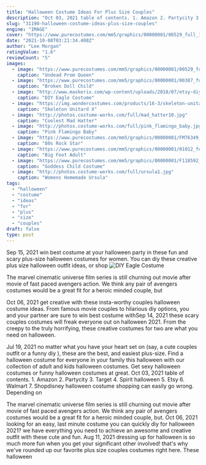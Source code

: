 ```yaml
---
title: "Halloween Costume Ideas For Plus Size Couples"
description: "Oct 03, 2021 table of contents. 1. Amazon 2. Partycity 3. Target 4. Spirit halloween 5. Etsy 6. Walmart 7. Shopdisney halloween costume shopping can easily go wrong. Depending on"
slug: "31190-halloween-costume-ideas-plus-size-couples"
engine: "IMAGE"
cover: "https://www.purecostumes.com/mm5/graphics/00000001/00529_full_1.jpg"
date: "2021-10-08T03:21:34.408Z"
author: "Lee Morgan"
ratingValue: "1.6"
reviewCount: "5"
images:
  - image: "https://www.purecostumes.com/mm5/graphics/00000001/00529_full_1.jpg"
    caption: "Undead Prom Queen"
  - image: "https://www.purecostumes.com/mm5/graphics/00000001/00387_full_1.jpg"
    caption: "Broken Doll Child"
  - image: "http://www.maskerix.com/wp-content/uploads/2018/07/etsy-diy-eagle-halloween-costume-idea.jpg"
    caption: "DIY Eagle Costume"
  - image: "https://img.wondercostumes.com/products/16-3/skeleton-unitard-xray-women-costume.jpg"
    caption: "Skeleton Unitard X"
  - image: "http://photos.costume-works.com/full/mad_hatter10.jpg"
    caption: "Coolest Mad Hatter"
  - image: "http://photos.costume-works.com/full/pink_flamingo_baby.jpg"
    caption: "Pink Flamingo Baby"
  - image: "https://www.purecostumes.com/mm5/graphics/00000001/FM76349_full_1.jpg"
    caption: "80s Rock Star"
  - image: "https://www.purecostumes.com/mm5/graphics/00000001/01012_full_1.jpg"
    caption: "Big Foot Adult"
  - image: "https://www.purecostumes.com/mm5/graphics/00000001/F118592_full_1.jpg"
    caption: "Goddess Child Costume"
  - image: "http://photos.costume-works.com/full/ursula1.jpg"
    caption: "Womens Homemade Ursula"
tags:
  - "halloween"
  - "costume"
  - "ideas"
  - "for"
  - "plus"
  - "size"
  - "couples"
draft: false
type: post
---
```


Sep 15, 2021 win best costume at your halloween party in these fun and scary plus-size halloween costumes for women. You can diy these creative plus size halloween outfit ideas, or shop
![DIY Eagle Costume](http://www.maskerix.com/wp-content/uploads/2018/07/etsy-diy-eagle-halloween-costume-idea.jpg "DIY Eagle Costume")

The marvel cinematic universe film series is still churning out movie after movie of fast paced avengers action. We think any pair of avengers costumes would be a great fit for a heroic minded couple, but
<!--inArticleAds-->

<!--galleryOne-->

Oct 06, 2021 get creative with these insta-worthy couples halloween costume ideas. From famous movie couples to hilarious diy options, you and your partner are sure to win best costume withSep 14, 2021 these scary couples costumes will freak everyone out on halloween 2021. From the creepy to the truly horrifying, these creative costumes for two are what you need on halloween.
<!--inArticleAds-->

<!--galleryTwo-->

Jul 19, 2021 no matter what you have your heart set on (say, a cute couples outfit or a funny diy ), these are the best, and easiest plus-size. Find a halloween costume for everyone in your family this halloween with our collection of adult and kids halloween costumes. Get sexy halloween costumes or funny halloween costumes at great. Oct 03, 2021 table of contents. 1. Amazon 2. Partycity 3. Target 4. Spirit halloween 5. Etsy 6. Walmart 7. Shopdisney halloween costume shopping can easily go wrong. Depending on
<!--galleryThree-->

The marvel cinematic universe film series is still churning out movie after movie of fast paced avengers action. We think any pair of avengers costumes would be a great fit for a heroic minded couple, but. Oct 06, 2021 looking for an easy, last minute costume you can quickly diy for halloween 2021? we have everything you need to achieve an awesome and creative outfit with these cute and fun. Aug 11, 2021 dressing up for halloween is so much more fun when you get your significant other involved! that's why we've rounded up our favorite plus size couples costumes right here. These halloween
